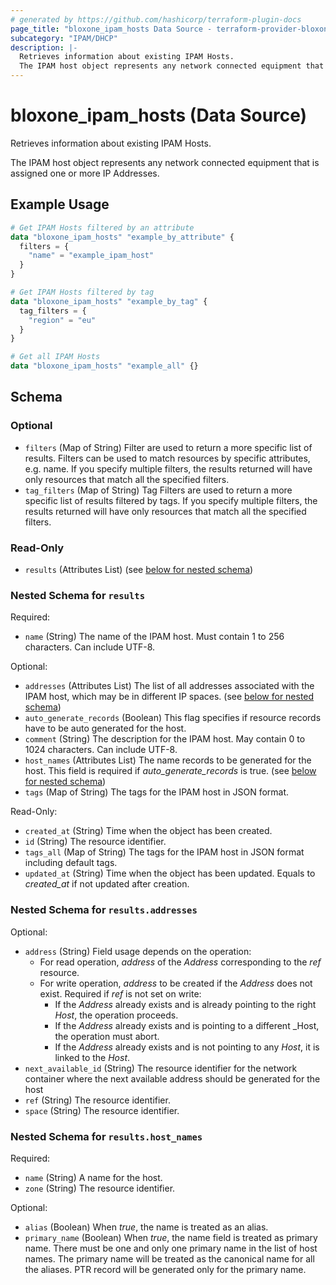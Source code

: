 ```yaml
---
# generated by https://github.com/hashicorp/terraform-plugin-docs
page_title: "bloxone_ipam_hosts Data Source - terraform-provider-bloxone"
subcategory: "IPAM/DHCP"
description: |-
  Retrieves information about existing IPAM Hosts.
  The IPAM host object represents any network connected equipment that is assigned one or more IP Addresses.
---
```


# bloxone_ipam_hosts (Data Source)

Retrieves information about existing IPAM Hosts.

The IPAM host object represents any network connected equipment that is assigned one or more IP Addresses.

## Example Usage

```terraform
# Get IPAM Hosts filtered by an attribute
data "bloxone_ipam_hosts" "example_by_attribute" {
  filters = {
    "name" = "example_ipam_host"
  }
}

# Get IPAM Hosts filtered by tag
data "bloxone_ipam_hosts" "example_by_tag" {
  tag_filters = {
    "region" = "eu"
  }
}

# Get all IPAM Hosts
data "bloxone_ipam_hosts" "example_all" {}
```

<!-- schema generated by tfplugindocs -->
## Schema

### Optional

- `filters` (Map of String) Filter are used to return a more specific list of results. Filters can be used to match resources by specific attributes, e.g. name. If you specify multiple filters, the results returned will have only resources that match all the specified filters.
- `tag_filters` (Map of String) Tag Filters are used to return a more specific list of results filtered by tags. If you specify multiple filters, the results returned will have only resources that match all the specified filters.

### Read-Only

- `results` (Attributes List) (see [below for nested schema](#nestedatt--results))

<a id="nestedatt--results"></a>
### Nested Schema for `results`

Required:

- `name` (String) The name of the IPAM host. Must contain 1 to 256 characters. Can include UTF-8.

Optional:

- `addresses` (Attributes List) The list of all addresses associated with the IPAM host, which may be in different IP spaces. (see [below for nested schema](#nestedatt--results--addresses))
- `auto_generate_records` (Boolean) This flag specifies if resource records have to be auto generated for the host.
- `comment` (String) The description for the IPAM host. May contain 0 to 1024 characters. Can include UTF-8.
- `host_names` (Attributes List) The name records to be generated for the host.  This field is required if _auto_generate_records_ is true. (see [below for nested schema](#nestedatt--results--host_names))
- `tags` (Map of String) The tags for the IPAM host in JSON format.

Read-Only:

- `created_at` (String) Time when the object has been created.
- `id` (String) The resource identifier.
- `tags_all` (Map of String) The tags for the IPAM host in JSON format including default tags.
- `updated_at` (String) Time when the object has been updated. Equals to _created_at_ if not updated after creation.

<a id="nestedatt--results--addresses"></a>
### Nested Schema for `results.addresses`

Optional:

- `address` (String) Field usage depends on the operation:
  * For read operation, _address_ of the _Address_ corresponding to the _ref_ resource.
  * For write operation, _address_ to be created if the _Address_ does not exist. Required if _ref_ is not set on write:
    * If the _Address_ already exists and is already pointing to the right _Host_, the operation proceeds.
    * If the _Address_ already exists and is pointing to a different _Host, the operation must abort.
    * If the _Address_ already exists and is not pointing to any _Host_, it is linked to the _Host_.
- `next_available_id` (String) The resource identifier for the network container where the next available address should be generated for the host
- `ref` (String) The resource identifier.
- `space` (String) The resource identifier.


<a id="nestedatt--results--host_names"></a>
### Nested Schema for `results.host_names`

Required:

- `name` (String) A name for the host.
- `zone` (String) The resource identifier.

Optional:

- `alias` (Boolean) When _true_, the name is treated as an alias.
- `primary_name` (Boolean) When _true_, the name field is treated as primary name. There must be one and only one primary name in the list of host names. The primary name will be treated as the canonical name for all the aliases. PTR record will be generated only for the primary name.
